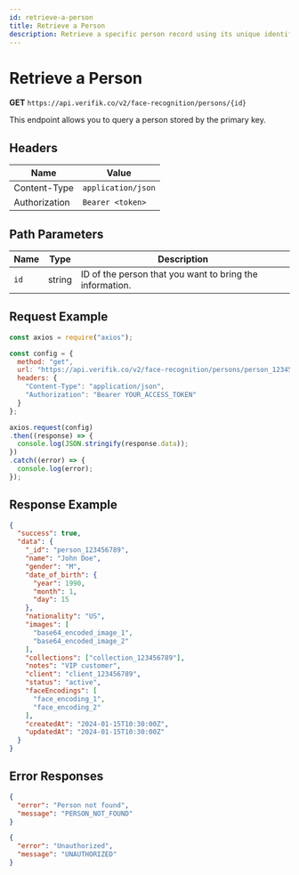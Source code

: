 ```yaml
---
id: retrieve-a-person
title: Retrieve a Person
description: Retrieve a specific person record using its unique identifier
---
```


# Retrieve a Person

**GET** `https://api.verifik.co/v2/face-recognition/persons/{id}`

This endpoint allows you to query a person stored by the primary key.

## Headers

| Name          | Value              |
| ------------- | ------------------ |
| Content-Type  | `application/json` |
| Authorization | `Bearer <token>`   |

## Path Parameters

| Name | Type   | Description                                                      |
| ---- | ------ | ---------------------------------------------------------------- |
| `id` | string | ID of the person that you want to bring the information.        |

## Request Example

```javascript
const axios = require("axios");

const config = {
  method: "get",
  url: "https://api.verifik.co/v2/face-recognition/persons/person_123456789",
  headers: {
    "Content-Type": "application/json",
    "Authorization": "Bearer YOUR_ACCESS_TOKEN"
  }
};

axios.request(config)
.then((response) => {
  console.log(JSON.stringify(response.data));
})
.catch((error) => {
  console.log(error);
});
```

## Response Example

```json
{
  "success": true,
  "data": {
    "_id": "person_123456789",
    "name": "John Doe",
    "gender": "M",
    "date_of_birth": {
      "year": 1990,
      "month": 1,
      "day": 15
    },
    "nationality": "US",
    "images": [
      "base64_encoded_image_1",
      "base64_encoded_image_2"
    ],
    "collections": ["collection_123456789"],
    "notes": "VIP customer",
    "client": "client_123456789",
    "status": "active",
    "faceEncodings": [
      "face_encoding_1",
      "face_encoding_2"
    ],
    "createdAt": "2024-01-15T10:30:00Z",
    "updatedAt": "2024-01-15T10:30:00Z"
  }
}
```

## Error Responses

```json
{
  "error": "Person not found",
  "message": "PERSON_NOT_FOUND"
}
```

```json
{
  "error": "Unauthorized",
  "message": "UNAUTHORIZED"
}
```

